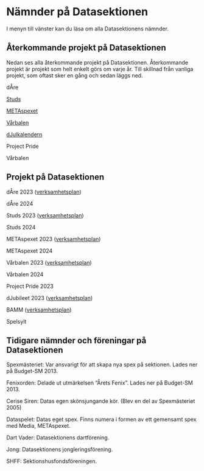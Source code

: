 # Nämnder på Datasektionen

I menyn till vänster kan du läsa om alla Datasektionens nämnder.

## Återkommande projekt på Datasektionen

Nedan ses alla återkommande projekt på Datasektionen. Återkommande projekt är projekt som helt enkelt görs om varje år. Till skillnad från vanliga projekt, som oftast sker en gång och sedan läggs ned.

dÅre

[Studs](https://studieresan.se)

[METAspexet](http://metaspexet.se)

[Vårbalen](https://www.facebook.com/dvarbalen/?fref=tag)

[dJulkalendern](https://djul.datasektionen.se/)

Project Pride

Vårbalen

## Projekt på Datasektionen

dÅre 2023 ([verksamhetsplan](https://yoggi.datasektionen.se/verksamhetsplaner/vp_dare_2023.pdf))

dÅre 2024

Studs 2023 ([verksamhetsplan](https://yoggi.datasektionen.se/verksamhetsplaner/vp_studs_2023.pdf))

Studs 2024

METAspexet 2023 ([verksamhetsplan](https://yoggi.datasektionen.se/verksamhetsplaner/vp_metaspexet_23.pdf))

METAspexet 2024

Vårbalen 2023 ([verksamhetsplan](https://yoggi.datasektionen.se/verksamhetsplaner/vp_varbal_2023.pdf))

Vårbalen 2024

Project Pride 2023

dJubileet 2023 ([verksamhetsplan](https://yoggi.datasektionen.se/verksamhetsplaner/vp_djubileet_2023.pdf))

BAMM ([verksamhetsplan](https://yoggi.datasektionen.se/verksamhetsplaner/vp_bamm_2022.pdf))

Spelsylt

## Tidigare nämnder och föreningar på Datasektionen

Spexmästeriet: Var ansvarigt för att skapa nya spex på sektionen. Lades ner på Budget-SM 2013.

Fenixorden: Delade ut utmärkelsen “Årets Fenix”. Lades ner på Budget-SM 2013.

Cerise Siren: Datas egen skönsjungande kör. (Blev en del av Spexmästeriet 2005)

Dataspelet: Datas eget spex. Finns numera i formen av ett gemensamt spex med Media, METAspexet.

Dart Vader: Datasektionens dartförening.

Jong: Datasektionens jongleringsförening.

SHFF: Sektionshusfondsföreningen.
